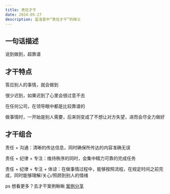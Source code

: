 ```yaml
---
title: 责任才干
date: 2024-05-27
description: 盖洛普中“责任才干”的释义
---
```


## 一句话描述

说到做到，超靠谱

## 才干特点

答应别人的事情，就会做到

很少迟到，如果迟到了心里会很过意不去

在任何公司，在领导眼中都是比较靠谱的

做事情时，一开始是别人需要，后来则变成了不想让对方失望，进而会尽全力做好

## 才干组合

责任 + 沟通：清晰的传达信息，同时确保所传达的内容准确无误

责任 + 纪律 + 专注：维持秩序的同时，会集中精力可靠的完成任务

责任 + 纪律 + 专注 + 体谅：在做事情过程中，能够按照流程，在规定时间之前完成，同时能够理解/关心/照顾到别人的情绪

ps 想看更多？去才干案例瞅瞅 [案例分享](https://gallupblog.com/case)